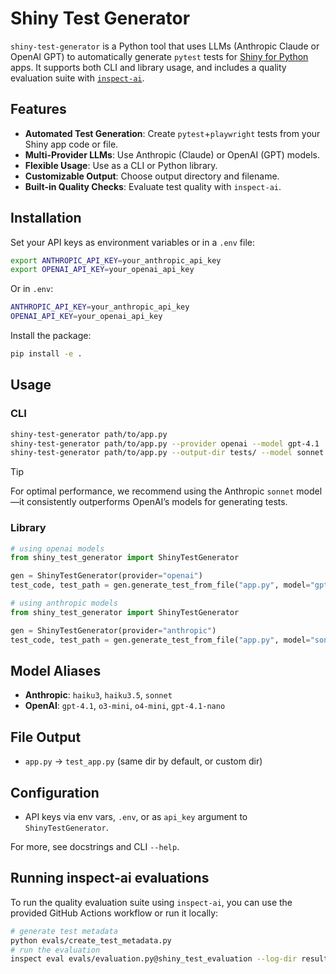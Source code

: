 # Shiny Test Generator

`shiny-test-generator` is a Python tool that uses LLMs (Anthropic Claude or OpenAI GPT) to automatically generate `pytest` tests for [Shiny for Python](https://shiny.posit.co/py/) apps. It supports both CLI and library usage, and includes a quality evaluation suite with [`inspect-ai`](https://inspect.aisi.org.uk/).

## Features
- **Automated Test Generation**: Create `pytest`+`playwright` tests from your Shiny app code or file.
- **Multi-Provider LLMs**: Use Anthropic (Claude) or OpenAI (GPT) models.
- **Flexible Usage**: Use as a CLI or Python library.
- **Customizable Output**: Choose output directory and filename.
- **Built-in Quality Checks**: Evaluate test quality with `inspect-ai`.

## Installation

Set your API keys as environment variables or in a `.env` file:

```bash
export ANTHROPIC_API_KEY=your_anthropic_api_key
export OPENAI_API_KEY=your_openai_api_key
```

Or in `.env`:

```bash
ANTHROPIC_API_KEY=your_anthropic_api_key
OPENAI_API_KEY=your_openai_api_key
```

Install the package:

```bash
pip install -e .
```

## Usage

### CLI

```bash
shiny-test-generator path/to/app.py
shiny-test-generator path/to/app.py --provider openai --model gpt-4.1
shiny-test-generator path/to/app.py --output-dir tests/ --model sonnet
```

> [!TIP]
> For optimal performance, we recommend using the Anthropic `sonnet` model—it consistently outperforms OpenAI’s models for generating tests.

### Library

```python
# using openai models
from shiny_test_generator import ShinyTestGenerator

gen = ShinyTestGenerator(provider="openai")
test_code, test_path = gen.generate_test_from_file("app.py", model="gpt-4.1")
```

```python
# using anthropic models
from shiny_test_generator import ShinyTestGenerator

gen = ShinyTestGenerator(provider="anthropic")
test_code, test_path = gen.generate_test_from_file("app.py", model="sonnet")
```

## Model Aliases

- **Anthropic**: `haiku3`, `haiku3.5`, `sonnet`
- **OpenAI**: `gpt-4.1`, `o3-mini`, `o4-mini`, `gpt-4.1-nano`

## File Output

- `app.py` → `test_app.py` (same dir by default, or custom dir)

## Configuration

- API keys via env vars, `.env`, or as `api_key` argument to `ShinyTestGenerator`.

For more, see docstrings and CLI `--help`.

## Running inspect-ai evaluations

To run the quality evaluation suite using `inspect-ai`, you can use the provided GitHub Actions workflow or run it locally:

```bash
# generate test metadata
python evals/create_test_metadata.py
# run the evaluation
inspect eval evals/evaluation.py@shiny_test_evaluation --log-dir results/ --log-format json
```
